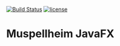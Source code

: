 [![Build Status](https://travis-ci.org/falkoschumann/java-javafx.svg?branch=master)](https://travis-ci.org/falkoschumann/java-javafx)
[![license](https://img.shields.io/github/license/falkoschumann/java-javafx.svg)]()


Muspellheim JavaFX
==================
